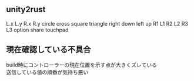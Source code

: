 ## unity2rust
L.x L.y R.x R.y circle cross square triangle right down left up R1 L1 R2 L2 R3 L3 option share touchpad

## 現在確認している不具合
build時にコントローラーの現在位置を示す点が大きくズレている  
送信している値の順番が気持ち悪い
